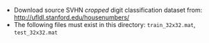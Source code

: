 * Download source SVHN *cropped* digit classification dataset from: http://ufldl.stanford.edu/housenumbers/
* The following files must exist in this directory: `train_32x32.mat`, `test_32x32.mat`